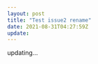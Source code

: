 ```yaml
---
layout: post
title: "Test issue2 rename"
date: 2021-08-31T04:27:59Z
update: 
---
```

updating...



